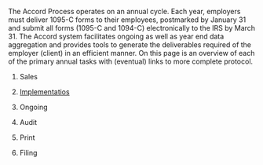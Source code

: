 The Accord Process operates on an annual cycle. Each year, employers must deliver 1095-C forms to their employees, postmarked by January 31 and submit all forms \(1095-C and 1094-C\) electronically to the IRS by March 31. The Accord system facilitates ongoing as well as year end data aggregation and provides tools to generate the deliverables required of the employer \(client\) in an efficient manner. On this page is an overview of each of the primary annual tasks with \(eventual\) links to more complete protocol.

1. Sales

2. [Implementatios](/implementations-and-employer-setup.md)

3. Ongoing

4. Audit

5. Print

6. Filing



